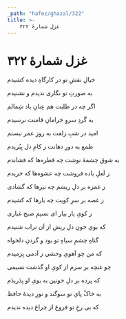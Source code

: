 ```yaml
---
_path: "hafez/ghazal/322"
title: >-
    غزل شمارهٔ ۳۲۲
---
```

# غزل شمارهٔ ۳۲۲

<div class="b" id="bn1"><div class="m1"><p>خیالِ نقشِ تو در کارگاهِ دیده کشیدم</p></div>
<div class="m2"><p>به صورتِ تو نگاری ندیدم و نشنیدم</p></div></div>
<div class="b" id="bn2"><div class="m1"><p>اگر چه در طلبت هم عِنانِ باد شِمالم</p></div>
<div class="m2"><p>به گَردِ سروِ خرامانِ قامتت نرسیدم</p></div></div>
<div class="b" id="bn3"><div class="m1"><p>امید در شبِ زلفت به روزِ عمر نبستم</p></div>
<div class="m2"><p>طمع به دورِ دهانت ز کامِ دل بِبُریدم</p></div></div>
<div class="b" id="bn4"><div class="m1"><p>به شوق چشمهٔ نوشت چه قطره‌ها که فشاندم</p></div>
<div class="m2"><p>ز لَعلِ باده فروشت چه عشوه‌ها که خریدم</p></div></div>
<div class="b" id="bn5"><div class="m1"><p>ز غمزه بر دلِ ریشم چه تیرها که گشادی</p></div>
<div class="m2"><p>ز غصه بر سرِ کویت چه بارها که کشیدم</p></div></div>
<div class="b" id="bn6"><div class="m1"><p>ز کویِ یار بیار ای نسیمِ صبح غباری</p></div>
<div class="m2"><p>که بویِ خونِ دلِ ریش از آن تراب شنیدم</p></div></div>
<div class="b" id="bn7"><div class="m1"><p>گناهِ چشمِ سیاهِ تو بود و گردنِ دلخواه</p></div>
<div class="m2"><p>که من چو آهویِ وحشی ز آدمی بِرَمیدم</p></div></div>
<div class="b" id="bn8"><div class="m1"><p>چو غنچه بر سرم از کویِ او گذشت نسیمی</p></div>
<div class="m2"><p>که پرده بر دلِ خونین به بویِ او بِدَریدَم</p></div></div>
<div class="b" id="bn9"><div class="m1"><p>به خاکْ پایِ تو سوگند و نورِ دیدهٔ حافظ</p></div>
<div class="m2"><p>که بی رخِ تو فروغ از چراغ دیده ندیدم</p></div></div>
